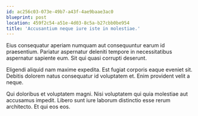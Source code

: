 ```yaml
---
id: ac256c03-073e-49b7-a43f-4ae9baae3ac0
blueprint: post
location: 459f2c54-a51e-4d03-8c5a-b27cbb0be954
title: 'Accusantium neque iure iste in molestiae.'
---
```

Eius consequatur aperiam numquam aut consequuntur earum id praesentium. Pariatur aspernatur deleniti tempore in necessitatibus aspernatur sapiente eum. Sit qui quasi corrupti deserunt.

Eligendi aliquid nam maxime expedita. Est fugiat corporis eaque eveniet sit. Debitis dolorem natus consequatur id voluptatem et. Enim provident velit a neque.

Qui doloribus et voluptatem magni. Nisi voluptatem qui quia molestiae aut accusamus impedit. Libero sunt iure laborum distinctio esse rerum architecto. Et qui eos eos.